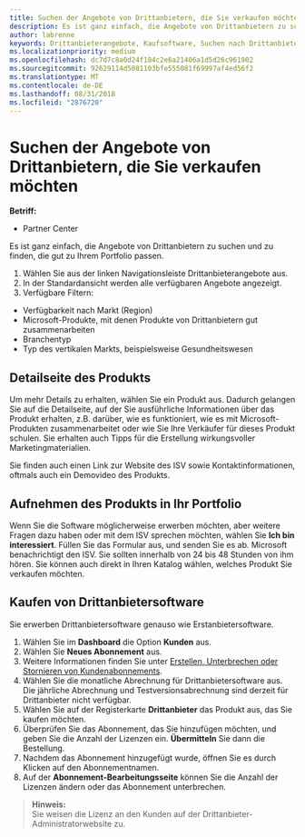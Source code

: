 ```yaml
---
title: Suchen der Angebote von Drittanbietern, die Sie verkaufen möchten | Partner Center
description: Es ist ganz einfach, die Angebote von Drittanbietern zu suchen und zu finden, die gut zu Ihrem Portfolio passen.
author: labrenne
keywords: Drittanbieterangebote, Kaufsoftware, Suchen nach Drittanbietern
ms.localizationpriority: medium
ms.openlocfilehash: dc7d7c8a0d24f184c2e6a21406a1d5d26c961902
ms.sourcegitcommit: 92629114d5081103bfe555081f69997af4ed56f2
ms.translationtype: MT
ms.contentlocale: de-DE
ms.lasthandoff: 08/31/2018
ms.locfileid: "2876720"
---
```

# <a name="discover-the-third-party-offers-you-want-to-sell"></a>Suchen der Angebote von Drittanbietern, die Sie verkaufen möchten

**Betriff:**

-  Partner Center

Es ist ganz einfach, die Angebote von Drittanbietern zu suchen und zu finden, die gut zu Ihrem Portfolio passen. 

1.  Wählen Sie aus der linken Navigationsleiste Drittanbieterangebote aus. 
2.  In der Standardansicht werden alle verfügbaren Angebote angezeigt. 
3.  Verfügbare Filtern:

- Verfügbarkeit nach Markt (Region)
- Microsoft-Produkte, mit denen Produkte von Drittanbietern gut zusammenarbeiten
- Branchentyp
- Typ des vertikalen Markts, beispielsweise Gesundheitswesen

## <a name="the-product-details-page"></a>Detailseite des Produkts

Um mehr Details zu erhalten, wählen Sie ein Produkt aus. Dadurch gelangen Sie auf die Detailseite, auf der Sie ausführliche Informationen über das Produkt erhalten, z.B. darüber, wie es funktioniert, wie es mit Microsoft-Produkten zusammenarbeitet oder wie Sie Ihre Verkäufer für dieses Produkt schulen. Sie erhalten auch Tipps für die Erstellung wirkungsvoller Marketingmaterialien. 

Sie finden auch einen Link zur Website des ISV sowie Kontaktinformationen, oftmals auch ein Demovideo des Produkts. 

## <a name="add-the-product-to-your-portfolio"></a>Aufnehmen des Produkts in Ihr Portfolio

Wenn Sie die Software möglicherweise erwerben möchten, aber weitere Fragen dazu haben oder mit dem ISV sprechen möchten, wählen Sie **Ich bin interessiert**. Füllen Sie das Formular aus, und senden Sie es ab. Microsoft benachrichtigt den ISV. Sie sollten innerhalb von 24 bis 48 Stunden von ihm hören. Sie können auch direkt in Ihren Katalog wählen, welches Produkt Sie verkaufen möchten.

## <a name="purchase-the-third-party-software"></a>Kaufen von Drittanbietersoftware

Sie erwerben Drittanbietersoftware genauso wie Erstanbietersoftware. 

1. Wählen Sie im **Dashboard** die Option **Kunden** aus.
2. Wählen Sie **Neues Abonnement** aus.
3. Weitere Informationen finden Sie unter [Erstellen, Unterbrechen oder Stornieren von Kundenabonnements](create-a-new-subscription.md).
4.  Wählen Sie die monatliche Abrechnung für Drittanbietersoftware aus. Die jährliche Abrechnung und Testversionsabrechnung sind derzeit für Drittanbieter nicht verfügbar.
5.  Wählen Sie auf der Registerkarte **Drittanbieter** das Produkt aus, das Sie kaufen möchten.
6.  Überprüfen Sie das Abonnement, das Sie hinzufügen möchten, und geben Sie die Anzahl der Lizenzen ein. **Übermitteln** Sie dann die Bestellung.
7.  Nachdem das Abonnement hinzugefügt wurde, öffnen Sie es durch Klicken auf den Abonnementnamen. 
8.  Auf der **Abonnement-Bearbeitungsseite** können Sie die Anzahl der Lizenzen ändern oder das Abonnement unterbrechen.

>**Hinweis:**<br> Sie weisen die Lizenz an den Kunden auf der Drittanbieter-Administratorwebsite zu.

    



